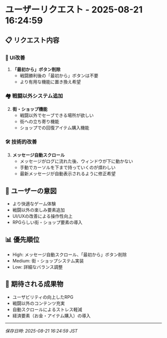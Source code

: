 # ユーザーリクエスト - 2025-08-21 16:24:59

## 📋 リクエスト内容

### 🎯 UI改善
1. **「最初から」ボタン削除**
   - 戦闘勝利後の「最初から」ボタンは不要
   - より有用な機能に置き換え希望

### 🏘️ 戦闘以外システム追加
2. **街・ショップ機能**
   - 戦闘以外でセーブできる場所が欲しい
   - 街への立ち寄り機能
   - ショップでの回復アイテム購入機能

### 🛠️ 技術的改善  
3. **メッセージ自動スクロール**
   - メッセージがログに流れた後、ウィンドウが下に動かない
   - 手動でカーソルを下まで持っていくのが煩わしい
   - 最新メッセージが自動表示されるように修正希望

## 💭 ユーザーの意図
- より快適なゲーム体験
- 戦闘以外の楽しみ要素追加
- UI/UXの改善による操作性向上
- RPGらしい街・ショップ要素の導入

## 📊 優先順位
- High: メッセージ自動スクロール、「最初から」ボタン削除
- Medium: 街・ショップシステム実装
- Low: 詳細なバランス調整

## 📁 期待される成果物
- ユーザビリティの向上したRPG
- 戦闘以外のコンテンツ充実
- 自動スクロールによるストレス軽減
- 経済要素（お金・アイテム購入）の導入

---
*保存日時: 2025-08-21 16:24:59 JST*